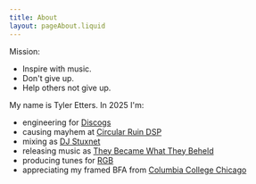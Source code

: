 ```yaml
---
title: About
layout: pageAbout.liquid
---
```


Mission:

- Inspire with music.
- Don't give up.
- Help others not give up.

My name is Tyler Etters. In 2025 I'm:

- engineering for [Discogs](https://discogs.com)
- causing mayhem at [Circular Ruin DSP](https://circularruindsp.com)
- mixing as [DJ Stuxnet](https://stuxnet.me)
- releasing music as [They Became What They Beheld](https://tbwtb.com)
- producing tunes for [RGB](https://untitled.stream/library/project/RoTfZpW8dHvJVVpmd6kpf)
- appreciating my framed BFA from [Columbia College Chicago](https://colum.edu)
